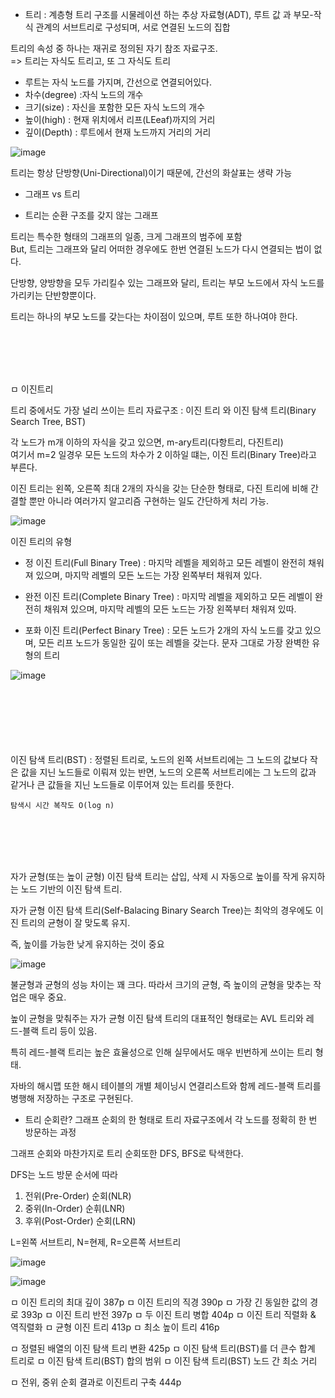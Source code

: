 - 트리 : 계층형 트리 구조를 시물레이션 하는 추상 자료형(ADT), 루트 값 과 부모-작식 관계의 서브트리로 구성되며, 서로 연결된 노드의 집합

트리의 속성 중 하나는 재귀로 정의된 자기 참조 자료구조.   
=> 트리는 자식도 트리고, 또 그 자식도 트리

- 루트는 자식 노드를 가지며, 간선으로 연결되어있다.
- 차수(degree) :자식 노드의 개수
- 크기(size) : 자신을 포함한 모든 자식 노드의 개수
- 높이(high) : 현재 위치에서 리프(LEeaf)까지의 거리
- 깊이(Depth) : 루트에서 현재 노드까지 거리의 거리

![image](https://user-images.githubusercontent.com/62640332/146930361-5594d983-50b9-4c91-be38-abf1f25a752f.png)

트리는 항상 단방향(Uni-Directional)이기 때문에, 간선의 화살표는 생략 가능


- 그래프 vs 트리

- 트리는 순환 구조를 갖지  않는 그래프

트리는 특수한 형태의 그래프의 일종, 크게 그래프의 범주에 포함   
But, 트리는 그래프와 달리 어떠한 경우에도 한번 연결된 노드가 다시 연결되는 법이 없다.

단방향, 양방향을 모두 가리킬수 있는 그래프와 달리, 트리는 부모 노드에서 자식 노드를 가리키는 단반향뿐이다.

트리는 하나의 부모 노드를 갖는다는 차이점이 있으며, 루트 또한 하나여야 한다.


<br>
<br>
<br>
<br>

ㅁ 이진트리

트리 중에서도 가장 널리 쓰이는 트리 자료구조 : 이진 트리 와 이진 탐색 트리(Binary Search Tree, BST)

각 노드가 m개 이하의 자식을 갖고 있으면, m-ary트리(다항트리, 다진트리)   
여기서 m=2 일경우 모든 노드의 차수가 2 이하일 떄는, 이진 트리(Binary Tree)라고 부른다.

이진 트리는 왼쪽, 오른쪽 최대 2개의 자식을 갖는 단순한 형태로, 다진 트리에 비해 간결할 뿐만 아니라 여러가지 알고리즘 구현하는 일도 간단하게 처리 가능.


![image](https://user-images.githubusercontent.com/62640332/146931920-88ab10c7-2e53-49de-afa8-05c42e7d87ab.png)


 


이진 트리의 유형

- 정 이진 트리(Full Binary Tree) : 마지막 레벨을 제외하고 모든 레벨이 완전히 채워져 있으며, 마지막 레벨의 모든 노드는 가장 왼쪽부터 채워져 있다.

- 완전 이진 트리(Complete Binary Tree) : 마지막 레벨을 제외하고 모든 레벨이 완전히 채워져 있으며, 마지막 레벨의 모든 노드는 가장 왼쪽부터 채워져 있따.

- 포화 이진 트리(Perfect Binary Tree) : 모든 노드가 2개의 자식 노드를 갖고 있으며, 모든 리프 노드가 동일한 깊이 또는 레벨을 갖는다. 문자 그대로 가장 완벽한 유형의 트리

![image](https://user-images.githubusercontent.com/62640332/146931169-49b883d8-b672-427e-83a9-eb570ee5d7e6.png)

<br>
<br>
<br>
<br>
<br>
<br>
이진 탐색 트리(BST)   
: 정렬된 트리로, 노드의 왼쪽 서브트리에는 그 노드의 값보다 작은 값을 지닌 노드들로 이뤄져 있는 반면, 노드의 오른쪽 서브트리에는 그 노드의 값과 같거나 큰 값들을 지닌 노드들로 이루어져 있는 트리를 뜻한다.

``탐색시 시간 복작도 O(log n)``

<br>
<br>
<br>
<br>

자가 균형(또는 높이 균형) 이진 탐색 트리는 삽입, 삭제 시 자동으로 높이를 작게 유지하는 노드 기반의 이진 탐색 트리.




자가 균형 이진 탐색 트리(Self-Balacing Binary Search Tree)는 최악의 경우에도 이진 트리의 균형이 잘 맞도록 유지.

즉, 높이를 가능한 낮게 유지하는 것이 중요


![image](https://user-images.githubusercontent.com/62640332/146932667-0178fc77-24e4-4564-bcd1-ce663fd54fd3.png)



불균형과 균형의 성능 차이는 꽤 크다. 따라서 크기의 균형, 즉 높이의 균형을 맞추는 작업은 매우 중요.

높이 균형을 맞춰주는 자가 균형 이진 탐색 트리의 대표적인 형태로는 AVL 트리와 레드-블랙 트리 등이 있음.

특히 레드-블랙 트리는 높은 효율성으로 인해 실무에서도 매우 빈번하게 쓰이는 트리 형태.

자바의 해시맵 또한 해시 테이블의 개별 체이닝시 연결리스트와 함께 레드-블랙 트리를 병행해 저장하는 구조로 구현된다.

- 트리 순회란? 그래프 순회의 한 형태로 트리 자료구조에서 각 노드를 정확히 한 번 방문하는 과정

그래프 순회와 마찬가지로 트리 순회또한 DFS, BFS로 탁색한다.

DFS는 노드 방문 순서에 따라

1. 전위(Pre-Order) 순회(NLR)   
2. 중위(In-Order) 순휘(LNR)   
3. 후위(Post-Order) 순회(LRN)   

L=왼쪽 서브트리, N=현제, R=오른쪽 서브트리


![image](https://user-images.githubusercontent.com/62640332/146935654-510c9f9e-55da-46f1-b4b3-432502908c44.png)

![image](https://user-images.githubusercontent.com/62640332/146935687-b0934ea8-b679-4cda-a52c-25ff28cddd24.png)





ㅁ 이진 트리의 최대 깊이 387p
ㅁ 이진 트리의 직경 390p 
ㅁ 가장 긴 동일한 값의 경로 393p
ㅁ 이진 트리 반전 397p
ㅁ 두 이진 트리 병합 404p
ㅁ 이진 트리 직렬화 & 역직렬화
ㅁ 균형 이진 트리 413p 
ㅁ 최소 높이 트리 416p

ㅁ 정렬된 배열의 이진 탐색 트리 변환 425p
ㅁ 이진 탐색 트리(BST)를 더 큰수 합계 트리로
ㅁ 이진 탐색 트리(BST) 합의 범위
ㅁ 이진 탐색 트리(BST) 노드 간 최소 거리

ㅁ 전위, 중위 순회 결과로 이진트리 구축 444p

